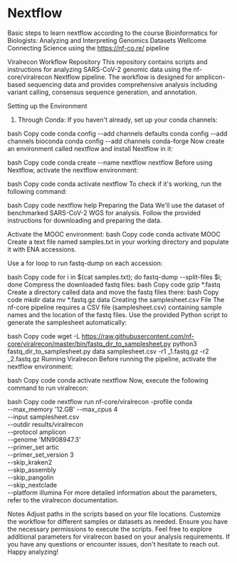 # Nextflow
Basic steps to learn nextflow according to the course Bioinformatics for Biologists: Analyzing and Interpreting Genomics Datasets Wellcome Connecting Science using the https://nf-co.re/ pipeline

Viralrecon Workflow Repository
This repository contains scripts and instructions for analyzing SARS-CoV-2 genomic data using the nf-core/viralrecon Nextflow pipeline. The workflow is designed for amplicon-based sequencing data and provides comprehensive analysis including variant calling, consensus sequence generation, and annotation.

Setting up the Environment
1. Through Conda:
If you haven't already, set up your conda channels:

bash
Copy code
conda config --add channels defaults
conda config --add channels bioconda
conda config --add channels conda-forge
Now create an environment called nextflow and install Nextflow in it:

bash
Copy code
conda create --name nextflow nextflow
Before using Nextflow, activate the nextflow environment:

bash
Copy code
conda activate nextflow
To check if it's working, run the following command:

bash
Copy code
nextflow help
Preparing the Data
We'll use the dataset of benchmarked SARS-CoV-2 WGS for analysis. Follow the provided instructions for downloading and preparing the data.

Activate the MOOC environment:
bash
Copy code
conda activate MOOC
Create a text file named samples.txt in your working directory and populate it with ENA accessions.

Use a for loop to run fastq-dump on each accession:

bash
Copy code
for i in $(cat samples.txt); do
    fastq-dump --split-files $i;
done
Compress the downloaded fastq files:
bash
Copy code
gzip *.fastq
Create a directory called data and move the fastq files there:
bash
Copy code
mkdir data
mv *.fastq.gz data
Creating the samplesheet.csv File
The nf-core pipeline requires a CSV file (samplesheet.csv) containing sample names and the location of the fastq files. Use the provided Python script to generate the samplesheet automatically:

bash
Copy code
wget -L https://raw.githubusercontent.com/nf-core/viralrecon/master/bin/fastq_dir_to_samplesheet.py
python3 fastq_dir_to_samplesheet.py data samplesheet.csv -r1 _1.fastq.gz -r2 _2.fastq.gz
Running Viralrecon
Before running the pipeline, activate the nextflow environment:

bash
Copy code
conda activate nextflow
Now, execute the following command to run viralrecon:

bash
Copy code
nextflow run nf-core/viralrecon -profile conda \
--max_memory '12.GB' --max_cpus 4 \
--input samplesheet.csv \
--outdir results/viralrecon \
--protocol amplicon \
--genome 'MN908947.3' \
--primer_set artic \
--primer_set_version 3 \
--skip_kraken2 \
--skip_assembly \
--skip_pangolin \
--skip_nextclade \
--platform illumina
For more detailed information about the parameters, refer to the viralrecon documentation.

Notes
Adjust paths in the scripts based on your file locations.
Customize the workflow for different samples or datasets as needed.
Ensure you have the necessary permissions to execute the scripts.
Feel free to explore additional parameters for viralrecon based on your analysis requirements.
If you have any questions or encounter issues, don't hesitate to reach out. Happy analyzing!
